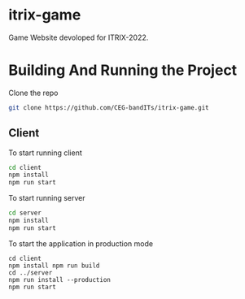 # itrix-game

Game Website devoloped for ITRIX-2022.

# Building And Running the Project

Clone the repo

```sh
git clone https://github.com/CEG-bandITs/itrix-game.git
```

## Client

To start running client

```sh
cd client
npm install
npm run start
```

To start running server

```sh
cd server
npm install
npm run start
```

To start the application in production mode

```
cd client
npm install npm run build
cd ../server
npm run install --production
npm run start
```
